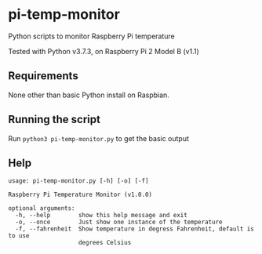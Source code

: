 # pi-temp-monitor
Python scripts to monitor Raspberry Pi temperature

Tested with Python v3.7.3, on Raspberry Pi 2 Model B (v1.1)

## Requirements
None other than basic Python install on Raspbian.

## Running the script
Run `python3 pi-temp-monitor.py` to get the basic output

## Help
```
usage: pi-temp-monitor.py [-h] [-o] [-f]

Raspberry Pi Temperature Monitor (v1.0.0)

optional arguments:
  -h, --help        show this help message and exit
  -o, --once        Just show one instance of the temperature
  -f, --fahrenheit  Show temperature in degress Fahrenheit, default is to use
                    degrees Celsius
```
